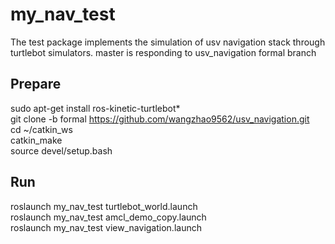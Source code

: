 # my_nav_test

The test package implements the simulation of usv navigation stack through turtlebot simulators.
master is responding to usv_navigation formal branch

## Prepare  
sudo apt-get install ros-kinetic-turtlebot*  
git clone -b formal https://github.com/wangzhao9562/usv_navigation.git  
cd ~/catkin_ws  
catkin_make  
source devel/setup.bash  

## Run    
roslaunch my_nav_test turtlebot_world.launch  
roslaunch my_nav_test amcl_demo_copy.launch  
roslaunch my_nav_test view_navigation.launch  

